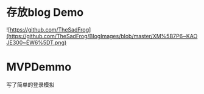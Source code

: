 ﻿# 存放blog Demo
![https://github.com/TheSadFrog](https://github.com/TheSadFrog/BlogImages/blob/master/XM%5B7P6~KAOJE300~EW6%5DT.png)
# MVPDemmo
 写了简单的登录模拟
